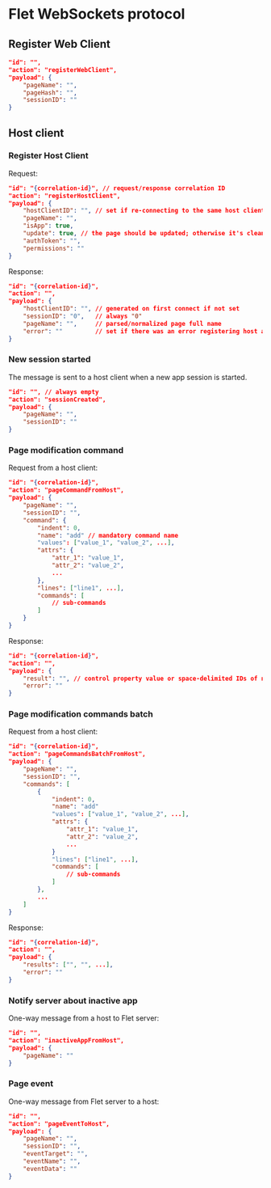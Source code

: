 # Flet WebSockets protocol

## Register Web Client

```json
"id": "",
"action": "registerWebClient",
"payload": {
    "pageName": "",
    "pageHash": "",
    "sessionID": ""
}
```

## Host client

### Register Host Client

Request:

```json
"id": "{correlation-id}", // request/response correlation ID
"action": "registerHostClient",
"payload": {
    "hostClientID": "", // set if re-connecting to the same host client
    "pageName": "",
    "isApp": true,
    "update": true, // the page should be updated; otherwise it's cleaned
    "authToken": "",
    "permissions": ""
}
```

Response:

```json
"id": "{correlation-id}",
"action": "",
"payload": {
    "hostClientID": "", // generated on first connect if not set
    "sessionID": "0",   // always "0"
    "pageName": "",     // parsed/normalized page full name
    "error": ""         // set if there was an error registering host agent
}
```

### New session started

The message is sent to a host client when a new app session is started.

```json
"id": "", // always empty
"action": "sessionCreated",
"payload": {
    "pageName": "",
    "sessionID": ""
}
```

### Page modification command

Request from a host client:

```json
"id": "{correlation-id}",
"action": "pageCommandFromHost",
"payload": {
    "pageName": "",
    "sessionID": "",
    "command": {
        "indent": 0,
        "name": "add" // mandatory command name
        "values": ["value_1", "value_2", ...],
        "attrs": {
            "attr_1": "value_1",
            "attr_2": "value_2",
            ...
        },
        "lines": ["line1", ...],
        "commands": [
            // sub-commands
        ]
    }
}
```

Response:

```json
"id": "{correlation-id}",
"action": "",
"payload": {
    "result": "", // control property value or space-delimited IDs of newly added controls
    "error": ""
}
```

### Page modification commands batch

Request from a host client:

```json
"id": "{correlation-id}",
"action": "pageCommandsBatchFromHost",
"payload": {
    "pageName": "",
    "sessionID": "",
    "commands": [
        {
            "indent": 0,
            "name": "add"
            "values": ["value_1", "value_2", ...],
            "attrs": {
                "attr_1": "value_1",
                "attr_2": "value_2",
                ...
            }
            "lines": ["line1", ...],
            "commands": [
                // sub-commands
            ]
        },
        ...
    ]
}
```

Response:

```json
"id": "{correlation-id}",
"action": "",
"payload": {
    "results": ["", "", ...],
    "error": ""
}
```

### Notify server about inactive app

One-way message from a host to Flet server:

```json
"id": "",
"action": "inactiveAppFromHost",
"payload": {
    "pageName": ""
}
```

### Page event

One-way message from Flet server to a host:

```json
"id": "",
"action": "pageEventToHost",
"payload": {
    "pageName": "",
    "sessionID": "",
    "eventTarget": "",
    "eventName": "",
    "eventData": ""
}
```
